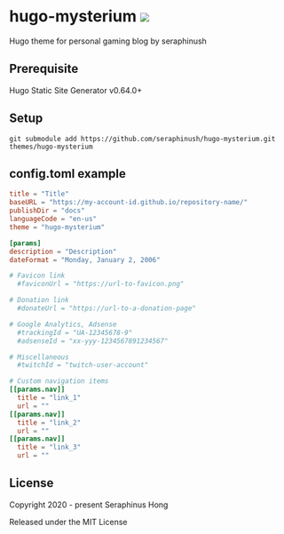 # hugo-mysterium ![](https://img.shields.io/badge/version-1.00.03-333333.svg?colorA=333333&colorB=169BD7)
Hugo theme for personal gaming blog by seraphinush

## Prerequisite
Hugo Static Site Generator v0.64.0+

## Setup
```
git submodule add https://github.com/seraphinush/hugo-mysterium.git themes/hugo-mysterium
```

## config.toml example
```toml
title = "Title"
baseURL = "https://my-account-id.github.io/repository-name/"
publishDir = "docs"
languageCode = "en-us"
theme = "hugo-mysterium"

[params]
description = "Description"
dateFormat = "Monday, January 2, 2006"

# Favicon link
  #faviconUrl = "https://url-to-favicon.png"

# Donation link
  #donateUrl = "https://url-to-a-donation-page"

# Google Analytics, Adsense
  #trackingId = "UA-12345678-9"
  #adsenseId = "xx-yyy-1234567891234567"

# Miscellaneous
  #twitchId = "twitch-user-account"

# Custom navigation items
[[params.nav]]
  title = "link_1"
  url = ""
[[params.nav]]
  title = "link_2"
  url = ""
[[params.nav]]
  title = "link_3"
  url = ""
```

## License
Copyright 2020 - present Seraphinus Hong

Released under the MIT License